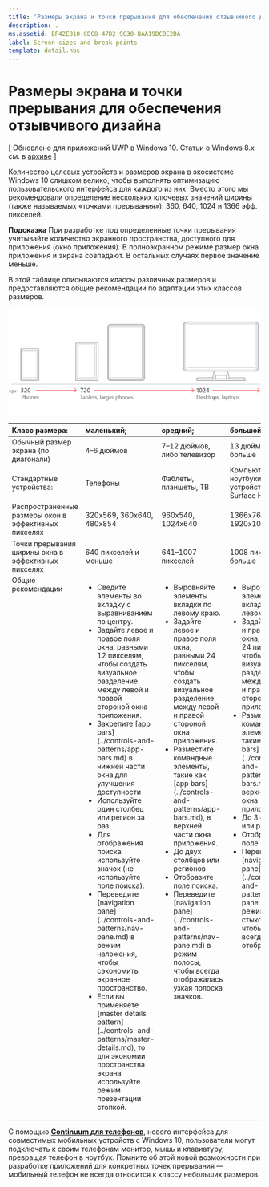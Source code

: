 ```yaml
---
title: 'Размеры экрана и точки прерывания для обеспечения отзывчивого дизайна'
description: .
ms.assetid: BF42E810-CDC8-47D2-9C30-BAA19DCBE2DA
label: Screen sizes and break points
template: detail.hbs
---
```


#  Размеры экрана и точки прерывания для обеспечения отзывчивого дизайна


\[ Обновлено для приложений UWP в Windows 10. Статьи о Windows 8.x см. в [архиве](http://go.microsoft.com/fwlink/p/?linkid=619132) \]



Количество целевых устройств и размеров экрана в экосистеме Windows 10 слишком велико, чтобы выполнять оптимизацию пользовательского интерфейса для каждого из них. Вместо этого мы рекомендовали определение нескольких ключевых значений ширины (также называемых «точками прерывания»): 360, 640, 1024 и 1366 эфф. пикселей.

**Подсказка** При разработке под определенные точки прерывания учитывайте количество экранного пространства, доступного для приложения (окно приложения). В полноэкранном режиме размер окна приложения и экрана совпадают. В остальных случаях первое значение меньше.
 

В этой таблице описываются классы различных размеров и предоставляются общие рекомендации по адаптации этих классов размеров.

![точки прерывания для обеспечения отзывчивого дизайна](images/rsp-design/rspd-breakpoints.png)

<table>
<colgroup>
<col width="25%" />
<col width="25%" />
<col width="25%" />
<col width="25%" />
</colgroup>
<thead>
<tr class="header">
<th align="left">Класс размера:</th>
<th align="left">маленький;</th>
<th align="left">средний;</th>
<th align="left">большой.</th>
</tr>
</thead>
<tbody>
<tr class="odd">
<td align="left">Обычный размер экрана (по диагонали)</td>
<td align="left">4–6 дюймов</td>
<td align="left">7–12 дюймов, либо телевизор</td>
<td align="left">13 дюймов и больше</td>
</tr>
<tr class="even">
<td align="left">Стандартные устройства:</td>
<td align="left">Телефоны</td>
<td align="left">Фаблеты, планшеты, ТВ</td>
<td align="left">Компьютеры, ноутбуки, устройства Surface Hub</td>
</tr>
<tr class="odd">
<td align="left">Распространенные размеры окон в эффективных пикселях</td>
<td align="left">320x569, 360x640, 480x854</td>
<td align="left">960x540, 1024x640</td>
<td align="left">1366x768, 1920x1080</td>
</tr>
<tr class="even">
<td align="left">Точки прерывания ширины окна в эффективных пикселях</td>
<td align="left">640 пикселей и меньше</td>
<td align="left">641–1007 пикселей</td>
<td align="left">1008 пикселей и больше</td>
</tr>
<tr class="odd">
<td align="left" valign="top">Общие рекомендации</td>
<td align="left" valign="top"><ul>
<li>Сведите элементы во вкладку с выравниванием по центру.</li>
<li>Задайте левое и правое поля окна, равными 12 пикселям, чтобы создать визуальное разделение между левой и правой стороной окна приложения.</li>
<li>Закрепите [app bars](../controls-and-patterns/app-bars.md) в нижней части окна для улучшения доступности</li>
<li>Используйте один столбец или регион за раз</li>
<li>Для отображения поиска используйте значок (не используйте поле поиска).</li>
<li>Переведите [navigation pane](../controls-and-patterns/nav-pane.md) в режим наложения, чтобы сэкономить экранное пространство.</li>
<li>Если вы применяете [master details pattern](../controls-and-patterns/master-details.md), то для экономии пространства экрана используйте режим презентации стопкой.</li>
</ul></td>
<td align="left" valign="top"><ul>
<li>Выровняйте элементы вкладки по левому краю.</li>
<li>Задайте левое и правое поля окна, равными 24 пикселям, чтобы создать визуальное разделение между левой и правой стороной окна приложения.</li>
<li>Разместите командные элементы, такие как [app bars](../controls-and-patterns/app-bars.md), в верхней части окна приложения.</li>
<li>До двух столбцов или регионов</li>
<li>Отобразите поле поиска.</li>
<li>Переведите [navigation pane](../controls-and-patterns/nav-pane.md) в режим полосы, чтобы всегда отображалась узкая полоска значков.</li>

</ul></td>
<td align="left" valign="top"><ul>
<li>Выровняйте элементы вкладки по левому краю.</li>
<li>Задайте левое и правое поля окна, равными 24 пикселям, чтобы создать визуальное разделение между левой и правой стороной окна приложения.</li>
<li>Разместите командные элементы, такие как [app bars](../controls-and-patterns/app-bars.md), в верхней части окна приложения.</li>
<li>До 3 столбцов или регионов</li>
<li>Отобразите поле поиска.</li>
<li>Переведите [navigation pane](../controls-and-patterns/nav-pane.md) в режим стыковки, чтобы она всегда отображалась.</li>
</ul></td>
</tr>
</tbody>
</table>

С помощью [**Continuum для телефонов**](http://go.microsoft.com/fwlink/p/?LinkID=699431), нового интерфейса для совместимых мобильных устройств с Windows 10, пользователи могут подключать к своим телефонам монитор, мышь и клавиатуру, превращая телефон в ноутбук. Помните об этой новой возможности при разработке приложений для конкретных точек прерывания — мобильный телефон не всегда относится к классу небольших размеров.
 


<!--HONumber=Mar16_HO4-->


